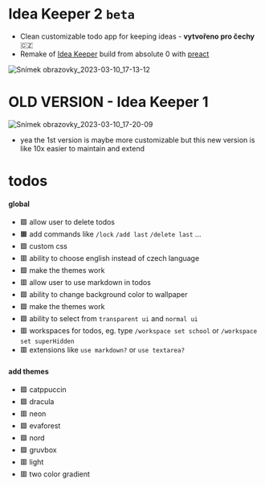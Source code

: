 # Idea Keeper 2 `beta`
- Clean customizable todo app for keeping ideas - **vytvořeno pro čechy** 🇨🇿
- Remake of [Idea Keeper](https://github.com/MiftikCZ/idea-keeper) build from absolute 0 with [preact](https://preactjs.com)

![Snímek obrazovky_2023-03-10_17-13-12](https://user-images.githubusercontent.com/89579269/224366773-da844463-1e96-410f-ad19-2885b871d8ca.png)

# OLD VERSION - Idea Keeper 1
![Snímek obrazovky_2023-03-10_17-20-09](https://user-images.githubusercontent.com/89579269/224368275-6925d7a6-5b82-4824-8422-439aee8da779.png)
- yea the 1st version is maybe more customizable but this new version is like 10x easier to maintain and extend

# todos
#### global
- 🟩 allow user to delete todos  
- 🟧 add commands like `/lock` `/add last` `/delete last` ...
- 🟩 custom css
- 🟥 ability to choose english instead of czech language
- 🟩 make the themes work
- 🟥 allow user to use markdown in todos
- 🟩 ability to change background color to wallpaper
- 🟩 make the themes work
- 🟩 ability to select from `transparent ui` and `normal ui`
- 🟥 workspaces for todos, eg. type `/workspace set school` or `/workspace set superHidden`
- 🟥 extensions like `use markdown?` or `use textarea?`
#### add themes
- 🟩 catppuccin
- 🟩 dracula
- 🟥 neon
- 🟩 evaforest
- 🟩 nord
- 🟩 gruvbox
- 🟥 light
- 🟥 two color gradient
